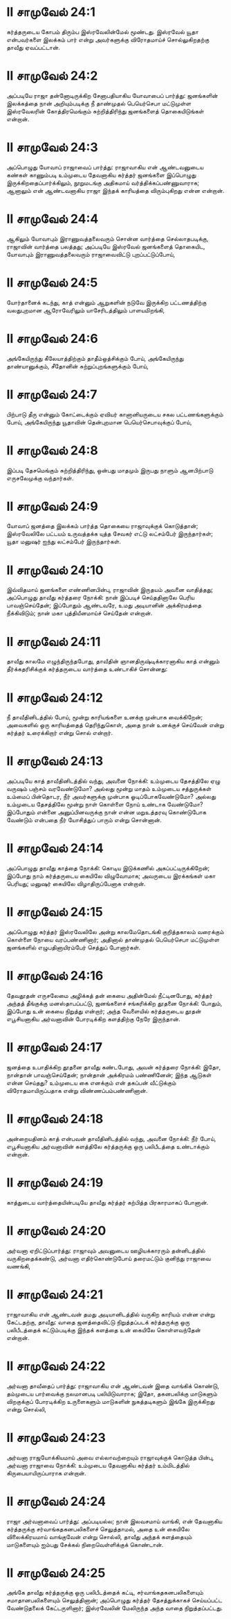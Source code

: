 # II சாமுவேல் 24:1

கர்த்தருடைய கோபம் திரும்ப இஸ்ரவேலின்மேல் மூண்டது. இஸ்ரவேல் யூதா
என்பவர்களை இலக்கம் பார் என்று அவர்களுக்கு விரோதமாய்ச் சொல்லுகிறதற்கு
தாவீது ஏவப்பட்டான்.

# II சாமுவேல் 24:2

அப்படியே ராஜா தன்னோடிருக்கிற சேனாபதியாகிய யோவாபைப் பார்த்து: ஜனங்களின்
இலக்கத்தை நான் அறியும்படிக்கு நீ தாண்முதல் பெயெர்செபா மட்டுமுள்ள
இஸ்ரவேலரின் கோத்திரமெங்கும் சுற்றித்திரிந்து ஜனங்களைத் தொகையிடுங்கள்
என்றான்.

# II சாமுவேல் 24:3

அப்பொழுது யோவாப் ராஜாவைப் பார்த்து: ராஜாவாகிய என் ஆண்டவனுடைய கண்கள்
காணும்படி உம்முடைய தேவனாகிய கர்த்தர் ஜனங்களை இப்பொழுது
இருக்கிறதைப்பார்க்கிலும், நூறுமடங்கு அதிகமாய் வர்த்திக்கப்பண்ணுவாராக;
ஆனாலும் என் ஆண்டவனாகிய ராஜா இந்தக் காரியத்தை விரும்புகிறது என்ன என்றான்.

# II சாமுவேல் 24:4

ஆகிலும் யோவாபும் இராணுவத்தலைவரும் சொன்ன வார்த்தை செல்லாதபடிக்கு,
ராஜாவின் வார்த்தை பலத்தது; அப்படியே இஸ்ரவேல் ஜனங்களைத் தொகையிட, யோவாபும்
இராணுவத்தலைவரும் ராஜாவைவிட்டு புறப்பட்டுப்போய்,

# II சாமுவேல் 24:5

யோர்தானைக் கடந்து, காத் என்னும் ஆறுகளின் நடுவே இருக்கிற பட்டணத்திற்கு
வலதுபுறமான ஆரோவேரிலும் யாசேரிடத்திலும் பாளயமிறங்கி,

# II சாமுவேல் 24:6

அங்கேயிருந்து கீலேயாத்திற்கும் தாதீம்ஒத்சிக்கும் போய், அங்கேயிருந்து
தாண்யானுக்கும், சீதோனின் சுற்றுப்புறங்களுக்கும் போய்,

# II சாமுவேல் 24:7

பிற்பாடு தீரு என்னும் கோட்டைக்கும் ஏவியர் கானானியருடைய சகல
பட்டணங்களுக்கும் போய், அங்கேயிருந்து யூதாவின் தென்புறமான
பெயெர்செபாவுக்குப் போய்,

# II சாமுவேல் 24:8

இப்படி தேசமெங்கும் சுற்றித்திரிந்து, ஒன்பது மாதமும் இருபது நாளும்
ஆனபிற்பாடு எருசலேமுக்கு வந்தார்கள்.

# II சாமுவேல் 24:9

யோவாப் ஜனத்தை இலக்கம் பார்த்த தொகையை ராஜாவுக்குக் கொடுத்தான்; இஸ்ரவேலிலே
பட்டயம் உருவத்தக்க யுத்த சேவகர் எட்டு லட்சம்பேர் இருந்தார்கள்; யூதா
மனுஷர் ஐந்து லட்சம்பேர் இருந்தார்கள்.

# II சாமுவேல் 24:10

இவ்விதமாய் ஜனங்களை எண்ணினபின்பு, ராஜாவின் இருதயம் அவனை வாதித்தது;
அப்பொழுது தாவீது கர்த்தரை நோக்கி: நான் இப்படிச் செய்ததினாலே பெரிய
பாவஞ்செய்தேன்; இப்போதும் ஆண்டவரே, உமது அடியானின் அக்கிரமத்தை
நீக்கிவிடும்; நான் மகா புத்தியீனமாய்ச் செய்தேன் என்றான்.

# II சாமுவேல் 24:11

தாவீது காலமே எழுந்திருந்தபோது, தாவீதின் ஞானதிருஷ்டிக்காரனாகிய காத்
என்னும் தீர்க்கதரிசிக்குக் கர்த்தருடைய வார்த்தை உண்டாகிச் சொன்னது:

# II சாமுவேல் 24:12

நீ தாவீதினிடத்தில் போய், மூன்று காரியங்களை உனக்கு முன்பாக வைக்கிறேன்;
அவைகளில் ஒரு காரியத்தைத் தெரிந்துகொள், அதை நான் உனக்குச் செய்வேன் என்று
கர்த்தர் உரைக்கிறார் என்று சொல் என்றார்.

# II சாமுவேல் 24:13

அப்படியே காத் தாவீதினிடத்தில் வந்து, அவனை நோக்கி: உம்முடைய தேசத்திலே ஏழு
வருஷம் பஞ்சம் வரவேண்டுமோ? அல்லது மூன்று மாதம் உம்முடைய சத்துருக்கள்
உம்மைப் பின்தொடர, நீர் அவர்களுக்கு முன்பாக ஓடிப்போகவேண்டுமோ? அல்லது
உம்முடைய தேசத்திலே மூன்று நாள் கொள்ளை நோய் உண்டாக வேண்டுமோ? இப்போதும்
என்னை அனுப்பினவருக்கு நான் என்ன மறுஉத்தரவு கொண்டுபோக வேண்டும் என்பதை
நீர் யோசித்துப் பாரும் என்று சொன்னான்.

# II சாமுவேல் 24:14

அப்பொழுது தாவீது காத்தை நோக்கி: கொடிய இடுக்கணில் அகப்பட்டிருக்கிறேன்;
இப்போது நாம் கர்த்தருடைய கையிலே விழுவோமாக; அவருடைய இரக்கங்கள் மகா
பெரியது; மனுஷர் கையிலே விழாதிருப்பேனாக என்றான்.

# II சாமுவேல் 24:15

அப்பொழுது கர்த்தர் இஸ்ரவேலிலே அன்று காலமேதொடங்கி குறித்தகாலம் வரைக்கும்
கொள்ளை நோயை வரப்பண்ணினார்; அதினால் தாண்முதல் பெயெர்செபா மட்டுமுள்ள
ஜனங்களில் எழுபதினாயிரம்பேர் செத்துப் போனார்கள்.

# II சாமுவேல் 24:16

தேவதூதன் எருசலேமை அழிக்கத் தன் கையை அதின்மேல் நீட்டினபோது, கர்த்தர்
அந்தத் தீங்குக்கு மனஸ்தாபப்பட்டு, ஜனங்களைச் சங்கரிக்கிற தூதனை நோக்கி:
போதும், இப்போது உன் கையை நிறுத்து என்றார்; அந்த வேளையில் கர்த்தருடைய
தூதன் எபூசியனாகிய அர்வனாவின் போரடிக்கிற களத்திற்கு நேரே இருந்தான்.

# II சாமுவேல் 24:17

ஜனத்தை உபாதிக்கிற தூதனை தாவீது கண்டபோது, அவன் கர்த்தரை நோக்கி: இதோ,
நான்தான் பாவஞ்செய்தேன்; நான்தான் அக்கிரமம் பண்ணினேன்; இந்த ஆடுகள் என்ன
செய்தது? உம்முடைய கை எனக்கும் என் தகப்பன் வீட்டுக்கும் விரோதமாயிருப்பதாக
என்று விண்ணப்பம்பண்ணினான்.

# II சாமுவேல் 24:18

அன்றையதினம் காத் என்பவன் தாவீதினிடத்தில் வந்து, அவனை நோக்கி: நீர் போய்,
எபூசியனாகிய அர்வனாவின் களத்திலே கர்த்தருக்கு ஒரு பலிபீடத்தை உண்டாக்கும்
என்றான்.

# II சாமுவேல் 24:19

காத்துடைய வார்த்தையின்படியே தாவீது கர்த்தர் கற்பித்த பிரகாரமாகப் போனான்.

# II சாமுவேல் 24:20

அர்வனா ஏறிட்டுப்பார்த்து: ராஜாவும் அவனுடைய ஊழியக்காரரும் தன்னிடத்தில்
வருகிறதைக்கண்டு, அர்வனா எதிர்கொண்டுபோய் தரைமட்டும் குனிந்து ராஜாவை
வணங்கி,

# II சாமுவேல் 24:21

ராஜாவாகிய என் ஆண்டவன் தமது அடியானிடத்தில் வருகிற காரியம் என்ன என்று
கேட்டதற்கு, தாவீது: வாதை ஜனத்தைவிட்டு நிறுத்தப்படக் கர்த்தருக்கு ஒரு
பலிபீடத்தைக் கட்டும்படிக்கு இந்தக் களத்தை உன் கையிலே கொள்ளவந்தேன்
என்றான்.

# II சாமுவேல் 24:22

அர்வனா தாவீதைப் பார்த்து: ராஜாவாகிய என் ஆண்டவன் இதை வாங்கிக் கொண்டு,
தம்முடைய பார்வைக்கு நலமானபடி பலியிடுவாராக; இதோ, தகனபலிக்கு மாடுகளும்
விறகுக்குப் போரடிக்கிற உருளைகளும் மாடுகளின் நுகத்தடிகளும் இங்கே
இருக்கிறது என்று சொல்லி,

# II சாமுவேல் 24:23

அர்வனா ராஜயோக்கியமாய் அவை எல்லாவற்றையும் ராஜாவுக்குக் கொடுத்த பின்பு,
அர்வனா ராஜாவை நோக்கி: உம்முடைய தேவனாகிய கர்த்தர் உம்மிடத்தில்
கிருபையாயிருப்பாராக என்றான்.

# II சாமுவேல் 24:24

ராஜா அர்வனாவைப் பார்த்து: அப்படியல்ல; நான் இலவசமாய் வாங்கி, என் தேவனாகிய
கர்த்தருக்கு சர்வாங்கதகனபலிகளைச் செலுத்தாமல், அதை உன் கையிலே
விலைக்கிரயமாய் வாங்குவேன் என்று சொல்லி, தாவீது அந்தக் களத்தையும்
மாடுகளையும் ஐம்பது சேக்கல் நிறைவெள்ளிக்குக் கொண்டான்.

# II சாமுவேல் 24:25

அங்கே தாவீது கர்த்தருக்கு ஒரு பலிபீடத்தைக் கட்டி, சர்வாங்கதகனபலிகளையும்
சமாதானபலிகளையும் செலுத்தினான்; அப்பொழுது கர்த்தர் தேசத்துக்காகச்
செய்யப்பட்ட வேண்டுதலைக் கேட்டருளினார்; இஸ்ரவேலின் மேலிருந்த அந்த வாதை
நிறுத்தப்பட்டது.
